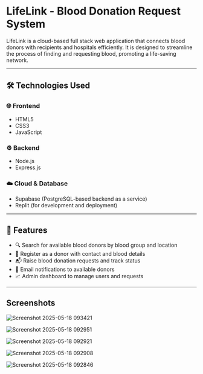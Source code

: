 # LifeLink - Blood Donation Request System

LifeLink is a cloud-based full stack web application that connects blood donors with recipients and hospitals efficiently. It is designed to streamline the process of finding and requesting blood, promoting a life-saving network.


---

## 🛠️ Technologies Used

### 🌐 Frontend
- HTML5
- CSS3
- JavaScript

### ⚙️ Backend
- Node.js
- Express.js

### ☁️ Cloud & Database
- Supabase (PostgreSQL-based backend as a service)
- Replit (for development and deployment)

---

## 🚀 Features

- 🔍 Search for available blood donors by blood group and location
- 📝 Register as a donor with contact and blood details
- 📬 Raise blood donation requests and track status
- 📢 Email notifications to available donors
- 📈 Admin dashboard to manage users and requests

---
## Screenshots

![Screenshot 2025-05-18 093421](https://github.com/user-attachments/assets/0107e90d-ff27-4bdf-b828-4a24143093aa)


![Screenshot 2025-05-18 092951](https://github.com/user-attachments/assets/0885b50a-d74c-42b2-9121-fd211fa4e667)


![Screenshot 2025-05-18 092921](https://github.com/user-attachments/assets/3a387dd0-7570-44c3-ba0c-0f840ed66adb)


![Screenshot 2025-05-18 092908](https://github.com/user-attachments/assets/b861b108-339b-4fe6-a6f8-561b9ce7ba6d)

![Screenshot 2025-05-18 092846](https://github.com/user-attachments/assets/eff56542-6216-418e-b517-8d3d713a4bba)


